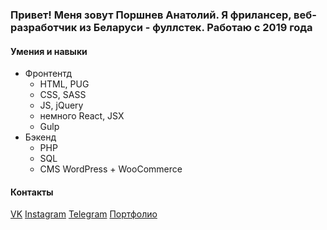 ### Привет! Меня зовут Поршнев Анатолий. Я фрилансер, веб-разработчик из Беларуси - фуллстек. Работаю с 2019 года

#### Умения и навыки

- Фронтентд
    - HTML, PUG
    - CSS, SASS
    - JS, jQuery
    - немного React, JSX
    - Gulp
- Бэкенд
    - PHP
    - SQL
    - CMS WordPress + WooCommerce

#### Контакты

[VK](https://vk.com/povly0)
[Instagram](https://www.instagram.com/povly0/)
[Telegram](https://t.me/povly)
[Портфолио](https://povlu.ru/)

